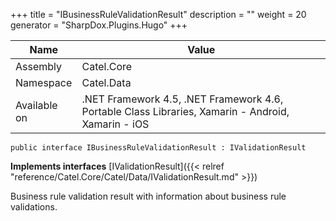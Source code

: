 

+++
title = "IBusinessRuleValidationResult" 
description = ""
weight = 20
generator = "SharpDox.Plugins.Hugo"
+++

Name|Value
---|---
Assembly|Catel.Core
Namespace|Catel.Data
Available on|.NET Framework 4.5, .NET Framework 4.6, Portable Class Libraries, Xamarin - Android, Xamarin - iOS

```
public interface IBusinessRuleValidationResult : IValidationResult
```

**Implements interfaces**
[IValidationResult]({{&lt; relref "reference/Catel.Core/Catel/Data/IValidationResult.md" &gt;}})

Business rule validation result with information about business rule validations.

